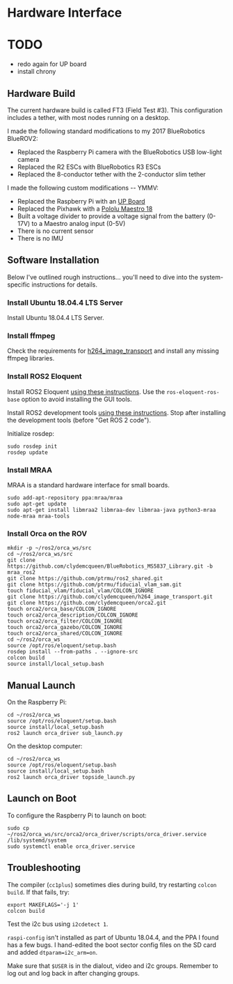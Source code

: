 # Hardware Interface

# TODO
* redo again for UP board
* install chrony

## Hardware Build

The current hardware build is called FT3 (Field Test #3).
This configuration includes a tether, with most nodes running on a desktop.

I made the following standard modifications to my 2017 BlueRobotics BlueROV2:

* Replaced the Raspberry Pi camera with the BlueRobotics USB low-light camera
* Replaced the R2 ESCs with BlueRobotics R3 ESCs
* Replaced the 8-conductor tether with the 2-conductor slim tether

I made the following custom modifications -- YMMV:

* Replaced the Raspberry Pi with an [UP Board](https://up-board.org/up/specifications/)
* Replaced the Pixhawk with a [Pololu Maestro 18](https://www.pololu.com/product/1354)
* Built a voltage divider to provide a voltage signal from the battery (0-17V) to a Maestro analog input (0-5V)
* There is no current sensor
* There is no IMU

## Software Installation

Below I've outlined rough instructions... you'll need to dive into the system-specific instructions for details.

### Install Ubuntu 18.04.4 LTS Server

Install Ubuntu 18.04.4 LTS Server.

### Install ffmpeg

Check the requirements for [h264_image_transport](https://github.com/clydemcqueen/h264_image_transport)
and install any missing ffmpeg libraries.

### Install ROS2 Eloquent

Install ROS2 Eloquent
[using these instructions](https://index.ros.org/doc/ros2/Installation/Eloquent/Linux-Install-Debians/).
Use the `ros-eloquent-ros-base` option to avoid installing the GUI tools.

Install ROS2 development tools
[using these instructions](https://index.ros.org/doc/ros2/Installation/Eloquent/Linux-Development-Setup/).
Stop after installing the development tools (before "Get ROS 2 code").

Initialize rosdep:
~~~
sudo rosdep init
rosdep update
~~~

### Install MRAA

MRAA is a standard hardware interface for small boards.

~~~
sudo add-apt-repository ppa:mraa/mraa
sudo apt-get update
sudo apt-get install libmraa2 libmraa-dev libmraa-java python3-mraa node-mraa mraa-tools
~~~

### Install Orca on the ROV

~~~
mkdir -p ~/ros2/orca_ws/src
cd ~/ros2/orca_ws/src
git clone https://github.com/clydemcqueen/BlueRobotics_MS5837_Library.git -b mraa_ros2
git clone https://github.com/ptrmu/ros2_shared.git
git clone https://github.com/ptrmu/fiducial_vlam_sam.git
touch fiducial_vlam/fiducial_vlam/COLCON_IGNORE
git clone https://github.com/clydemcqueen/h264_image_transport.git
git clone https://github.com/clydemcqueen/orca2.git
touch orca2/orca_base/COLCON_IGNORE
touch orca2/orca_description/COLCON_IGNORE
touch orca2/orca_filter/COLCON_IGNORE
touch orca2/orca_gazebo/COLCON_IGNORE
touch orca2/orca_shared/COLCON_IGNORE
cd ~/ros2/orca_ws
source /opt/ros/eloquent/setup.bash
rosdep install --from-paths . --ignore-src
colcon build
source install/local_setup.bash
~~~

## Manual Launch

On the Raspberry Pi:

~~~
cd ~/ros2/orca_ws
source /opt/ros/eloquent/setup.bash
source install/local_setup.bash
ros2 launch orca_driver sub_launch.py
~~~

On the desktop computer:

~~~
cd ~/ros2/orca_ws
source /opt/ros/eloquent/setup.bash
source install/local_setup.bash
ros2 launch orca_driver topside_launch.py
~~~

## Launch on Boot

To configure the Raspberry Pi to launch on boot:

~~~
sudo cp ~/ros2/orca_ws/src/orca2/orca_driver/scripts/orca_driver.service /lib/systemd/system
sudo systemctl enable orca_driver.service
~~~

## Troubleshooting

The compiler (`cc1plus`) sometimes dies during build, try restarting `colcon build`.
If that fails, try:
~~~
export MAKEFLAGS='-j 1'
colcon build
~~~

Test the i2c bus using `i2cdetect 1`.

`raspi-config` isn't installed as part of Ubuntu 18.04.4, and the PPA I found has a few bugs.
I hand-edited the boot sector config files on the SD card and added `dtparam=i2c_arm=on`.

Make sure that `$USER` is in the dialout, video and i2c groups.
Remember to log out and log back in after changing groups.